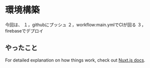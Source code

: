 # 環境構築
今回は、
１，githubにプッシュ
２，workflow:main.ymlでCIが回る
３，firebaseでデプロイ

## やったこと

For detailed explanation on how things work, check out [Nuxt.js docs](https://nuxtjs.org).
